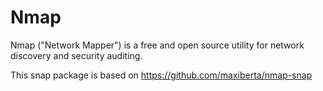 # Nmap

Nmap ("Network Mapper") is a free and open source utility for network discovery and security auditing.

This snap package is based on https://github.com/maxiberta/nmap-snap
